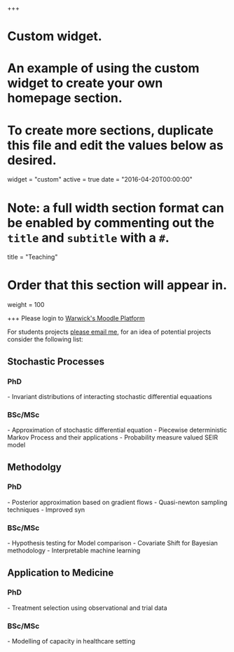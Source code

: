 +++
# Custom widget.
# An example of using the custom widget to create your own homepage section.
# To create more sections, duplicate this file and edit the values below as desired.
widget = "custom"
active = true
date = "2016-04-20T00:00:00"

# Note: a full width section format can be enabled by commenting out the `title` and `subtitle` with a `#`.
title = "Teaching"


# Order that this section will appear in.
weight =  100



+++
Please login to [Warwick's Moodle Platform](https://moodle.warwick.ac.uk/)

For students projects [please email me](mailto:sjvollmer@gmail.com), for an idea of potential projects consider the following list:

<h2> Stochastic Processes </h2>
<h3> PhD </h3>
- Invariant distributions of interacting stochastic differential equaations
<h3> BSc/MSc </h3>
- Approximation of stochastic differential equation
- Piecewise deterministic Markov Process and their applications
- Probability measure valued SEIR model

<h2> Methodolgy </h2>
<h3> PhD </h3>
- Posterior approximation based on gradient flows
- Quasi-newton sampling techniques
- Improved syn
<h3> BSc/MSc </h3>
- Hypothesis testing for Model comparison
- Covariate Shift for Bayesian methodology
- Interpretable machine learning 

<h2> Application to Medicine </h2>
<h3> PhD </h3>
- Treatment selection using observational and trial data
<h3> BSc/MSc </h3>
- Modelling of capacity in healthcare setting









